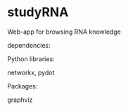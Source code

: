 # studyRNA
Web-app for browsing RNA knowledge

dependencies:

Python libraries: 

networkx, pydot

Packages: 

graphviz

